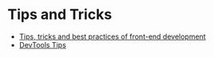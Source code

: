 # Tips and Tricks

* [Tips, tricks and best practices of front-end development](https://getfrontend.tips/)
* [DevTools Tips](https://devtoolstips.org/)

